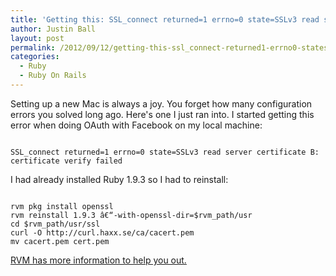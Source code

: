```yaml
---
title: 'Getting this: SSL_connect returned=1 errno=0 state=SSLv3 read server certificate B: certificate verify failed'
author: Justin Ball
layout: post
permalink: /2012/09/12/getting-this-ssl_connect-returned1-errno0-statesslv3-read-server-certificate-b-certificate-verify-failed/
categories:
  - Ruby
  - Ruby On Rails
---
```


Setting up a new Mac is always a joy. You forget how many configuration errors you solved long ago. Here's one I just ran into. I started getting this error when doing OAuth with Facebook on my local machine:

<pre><code class="ruby">
SSL_connect returned=1 errno=0 state=SSLv3 read server certificate B: certificate verify failed
</pre></code>

I had already installed Ruby 1.9.3 so I had to reinstall:
<pre><code class="ruby">
rvm pkg install openssl
rvm reinstall 1.9.3 â€“-with-openssl-dir=$rvm_path/usr
cd $rvm_path/usr/ssl
curl -O http://curl.haxx.se/ca/cacert.pem
mv cacert.pem cert.pem
</pre></code>

<a href="https://rvm.io/packages/openssl/" target="_blank">RVM has more information to help you out.</a>